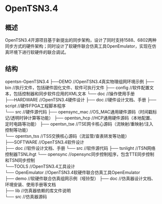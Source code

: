 # OpenTSN3.4

## 概述
OpenTSN3.4开源项目基于新提出的同步架构，设计了同时支持1588、6802两种同步方式的硬件架构；同时设计了软硬件联合仿真工具OpenEmulator，实现在仿真环境下进行软硬件的联合调试。

## 结构
opentsn-OpenTSN3.4
		  ├──DEMO     //OpenTSN3.4真实物理组网环境示例
		      ├── bin              //执行文件，包括硬件固化文件、软件可执行文件
		      ├── config           //软件配置文本，包括控制器和同步软件应用的XML文本
		      └── doc              //操作使用手册  
		  ├──HARDWARE //OpenTSN3.4硬件设计
			  ├── doc              //硬件设计文档、手册
			  ├── script           //硬件FPGA工程脚本程序			  
			  └── src              //硬件源代码 
				  ├── opensync_mac        //OS_MAC通用硬件源码（时间戳标记/透明时钟计算等功能）
				  ├── opentsn_hcp         //HCP通用硬件源码（本地配置、定时电路等功能）
				  ├── opentsn_tse         //TSE网卡核心源码（流映射/重映射/注入控制等功能）		  
				  └── opentsn_tss         //TSS交换核心源码（流监管/查表转发等功能）	 	  
		  ├──SOFTWARE //OpenTSN3.4软件设计  
			  ├── doc              //软件设计文档、手册
			  └── src              //软件源代码 
				  ├── tsnlight            //TSN网络控制器TSNLihgt 
				  └── opensync            //opensync同步控制程序，包含TTE同步控制和TSN同步控制	 				    	  
		  └──TOOLS    //OpenTSN3.4工具设计  
			  └── OpenEmulator     //OpenTSN3.4软硬件联合仿真工具OpenEmulator  
				  ├── demo                //软硬件联合仿真组网示例（哑铃型）
				  ├── doc                 //仿真器设计文档、环境安装、使用手册等文档	
				  ├── lib                 //仿真器依赖的库文件说明					  
				  └── src                 //仿真器源码 				  